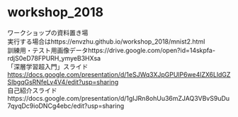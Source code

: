 # workshop_2018
ワークショップの資料置き場  
実行する場合はhttps://envzhu.github.io/workshop_2018/mnist2.html  
訓練用・テスト用画像データhttps://drive.google.com/open?id=14skpfa-rdjS0eD78FPURH_ymyeB3HXsa  
「深層学習超入門」スライド https://docs.google.com/presentation/d/1eSJWq3XJpGPUlP6we4lZX6LldGZSIbgqGsRNfeLv4V4/edit?usp=sharing  
自己紹介スライドhttps://docs.google.com/presentation/d/1gIJRn8ohUu36mZJAQ3VBvS9uDu7qyqDc9ioDNCg4ebc/edit?usp=sharing